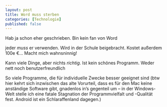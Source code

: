 ```yaml
---
layout: post
title: Word muss sterben
categories: [Technologie]
published: false
---
```


<!--more-->

Hab ja schon eher geschrieben. Bin kein fan von Word

jeder *muss* er verwenden. Wird in der Schule beigebracht. Kostet außerdem 100e €… Macht mich wahnsninnig!

Kann viele Dinge, aber nichts *richtig*. Ist kein schönes Programm. Weder nett noch benutzerfreundlich

So viele Programme, die für individuelle Zwecke besser geeignet sind (btw hier kehrt sich inzwischen das alte Vorurteil, dass es für den Mac keine anständige Software gibt, gnadenlos in’s gegenteil um – in der Windows-Welt stelle ich eine fatale Stagnation der Programmvielfalt und -Qualität fest. Android ist ein Schlaraffenland dagegen.)